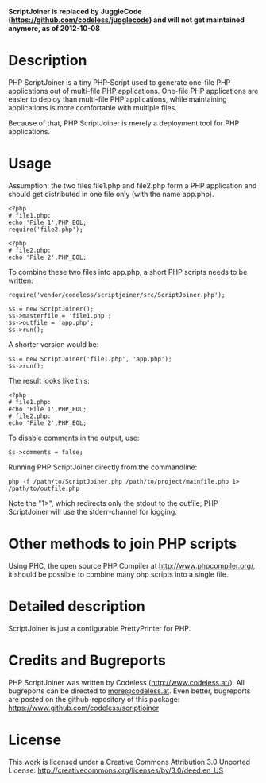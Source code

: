 **ScriptJoiner is replaced by JuggleCode (https://github.com/codeless/jugglecode) and will not get maintained anymore, as of 2012-10-08**


# Description

PHP ScriptJoiner is a tiny PHP-Script used to generate one-file PHP applications out of multi-file PHP applications. One-file PHP applications are easier to deploy than multi-file PHP applications, while maintaining applications is more comfortable with multiple files.

Because of that, PHP ScriptJoiner is merely a deployment tool for PHP applications.


# Usage

Assumption: the two files file1.php and file2.php form a PHP application and should get distributed in one file only (with the name app.php).

 	<?php
 	# file1.php:
 	echo 'File 1',PHP_EOL;
 	require('file2.php');

 	<?php
 	# file2.php:
 	echo 'File 2',PHP_EOL;

To combine these two files into app.php, a short PHP scripts needs to be written:

 	require('vendor/codeless/scriptjoiner/src/ScriptJoiner.php');

 	$s = new ScriptJoiner();
 	$s->masterfile = 'file1.php';
 	$s->outfile = 'app.php';
 	$s->run();

A shorter version would be:

 	$s = new ScriptJoiner('file1.php', 'app.php');
 	$s->run();

The result looks like this:

 	<?php
 	# file1.php:
 	echo 'File 1',PHP_EOL;
 	# file2.php:
 	echo 'File 2',PHP_EOL;

To disable comments in the output, use:

 	$s->comments = false;

Running PHP ScriptJoiner directly from the commandline:

 	php -f /path/to/ScriptJoiner.php /path/to/project/mainfile.php 1> /path/to/outfile.php

Note the "1>", which redirects only the stdout to the outfile; PHP ScriptJoiner will use the stderr-channel for logging.


# Other methods to join PHP scripts

Using PHC, the open source PHP Compiler at http://www.phpcompiler.org/, it should be possible to combine many php scripts into a single file.


# Detailed description

ScriptJoiner is just a configurable PrettyPrinter for PHP.


# Credits and Bugreports

PHP ScriptJoiner was written by Codeless (http://www.codeless.at/). All bugreports can be directed to more@codeless.at. Even better, bugreports are posted on the github-repository of this package: https://www.github.com/codeless/scriptjoiner


# License

This work is licensed under a Creative Commons Attribution 3.0 Unported License: <http://creativecommons.org/licenses/by/3.0/deed.en_US>
